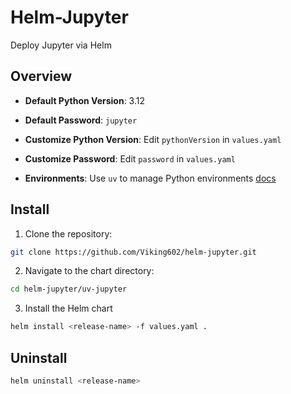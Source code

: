# Helm-Jupyter

Deploy Jupyter via Helm

## Overview

- **Default Python Version**: 3.12

- **Default Password**: `jupyter`

- **Customize Python Version**: Edit `pythonVersion` in `values.yaml`

- **Customize Password**: Edit `password` in `values.yaml`

- **Environments**: Use `uv` to manage Python environments [docs](https://docs.astral.sh/uv/)


## Install

1. Clone the repository:

```bash
git clone https://github.com/Viking602/helm-jupyter.git
```

2. Navigate to the chart directory:

```bash
cd helm-jupyter/uv-jupyter
```

3. Install the Helm chart

```bash
helm install <release-name> -f values.yaml .
```

## Uninstall
```bash
helm uninstall <release-name>
```

